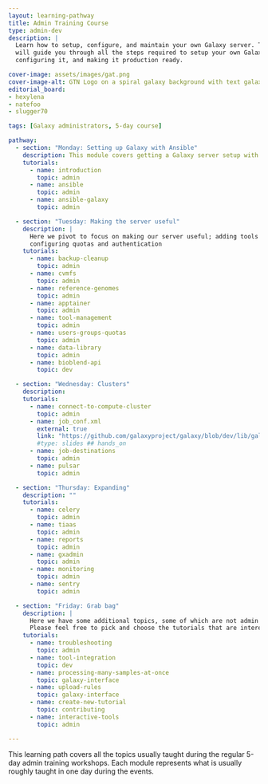 ```yaml
---
layout: learning-pathway
title: Admin Training Course
type: admin-dev
description: |
  Learn how to setup, configure, and maintain your own Galaxy server. This learning pathway
  will guide you through all the steps required to setup your own Galaxy server with Ansible,
  configuring it, and making it production ready.

cover-image: assets/images/gat.png
cover-image-alt: GTN Logo on a spiral galaxy background with text galaxy admin training
editorial_board:
- hexylena
- natefoo
- slugger70

tags: [Galaxy administrators, 5-day course]

pathway:
  - section: "Monday: Setting up Galaxy with Ansible"
    description: This module covers getting a Galaxy server setup with Ansible, a server you will develop furhter in the rest of the modules
    tutorials:
      - name: introduction
        topic: admin
      - name: ansible
        topic: admin
      - name: ansible-galaxy
        topic: admin

  - section: "Tuesday: Making the server useful"
    description: |
      Here we pivot to focus on making our server useful; adding tools and data,
      configuring quotas and authentication
    tutorials:
      - name: backup-cleanup
        topic: admin
      - name: cvmfs
        topic: admin
      - name: reference-genomes
        topic: admin
      - name: apptainer
        topic: admin
      - name: tool-management
        topic: admin
      - name: users-groups-quotas
        topic: admin
      - name: data-library
        topic: admin
      - name: bioblend-api
        topic: dev

  - section: "Wednesday: Clusters"
    description:
    tutorials:
      - name: connect-to-compute-cluster
        topic: admin
      - name: job_conf.xml
        external: true
        link: "https://github.com/galaxyproject/galaxy/blob/dev/lib/galaxy/config/sample/job_conf.xml.sample_advanced"
        #type: slides ## hands_on
      - name: job-destinations
        topic: admin
      - name: pulsar
        topic: admin

  - section: "Thursday: Expanding"
    description: ""
    tutorials:
      - name: celery
        topic: admin
      - name: tiaas
        topic: admin
      - name: reports
        topic: admin
      - name: gxadmin
        topic: admin
      - name: monitoring
        topic: admin
      - name: sentry
        topic: admin

  - section: "Friday: Grab bag"
    description: |
      Here we have some additional topics, some of which are not admin related.
      Please feel free to pick and choose the tutorials that are interesting for you.
    tutorials:
      - name: troubleshooting
        topic: admin
      - name: tool-integration
        topic: dev
      - name: processing-many-samples-at-once
        topic: galaxy-interface
      - name: upload-rules
        topic: galaxy-interface
      - name: create-new-tutorial
        topic: contributing
      - name: interactive-tools
        topic: admin

---
```


This learning path covers all the topics usually taught during the regular 5-day admin
training workshops. Each module represents what is usually roughly taught in one day during
the events.
